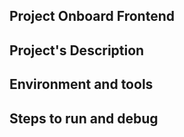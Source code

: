 ## Project Onboard Frontend

## Project's Description

## Environment and tools

## Steps to run and debug
